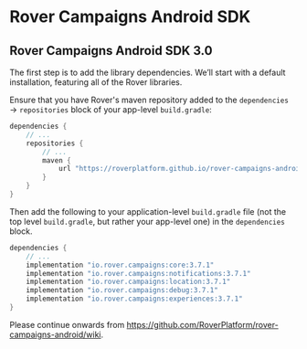 # Rover Campaigns Android SDK

## Rover Campaigns Android SDK 3.0

The first step is to add the library dependencies. We’ll start with a default
installation, featuring all of the Rover libraries.

Ensure that you have Rover's maven repository added to the `dependencies` →
`repositories` block of your app-level `build.gradle`:

```groovy
dependencies {
    // ...
    repositories {
        // ...
        maven {
            url "https://roverplatform.github.io/rover-campaigns-android/maven"
        }
    }
}
```

Then add the following to your application-level `build.gradle` file (not the
top level `build.gradle`, but rather your app-level one) in the `dependencies`
block.

```groovy
dependencies {
    // ...
    implementation "io.rover.campaigns:core:3.7.1"
    implementation "io.rover.campaigns:notifications:3.7.1"
    implementation "io.rover.campaigns:location:3.7.1"
    implementation "io.rover.campaigns:debug:3.7.1"
    implementation "io.rover.campaigns:experiences:3.7.1"
}
```

Please continue onwards from https://github.com/RoverPlatform/rover-campaigns-android/wiki.
